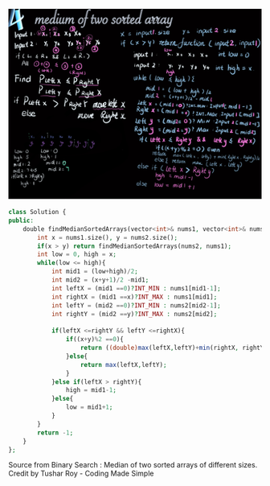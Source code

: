 ![snapshot](4.jpg)
```php
class Solution {
public:
    double findMedianSortedArrays(vector<int>& nums1, vector<int>& nums2) {
        int x = nums1.size(), y = nums2.size();
        if(x > y) return findMedianSortedArrays(nums2, nums1);
        int low = 0, high = x;
        while(low <= high){
            int mid1 = (low+high)/2;
            int mid2 = (x+y+1)/2 -mid1;
            int leftX = (mid1 ==0)?INT_MIN : nums1[mid1-1];
            int rightX = (mid1 ==x)?INT_MAX : nums1[mid1];
            int leftY = (mid2 ==0)?INT_MIN : nums2[mid2-1];
            int rightY = (mid2 ==y)?INT_MAX : nums2[mid2];

            if(leftX <=rightY && leftY <=rightX){
                if((x+y)%2 ==0){
                    return ((double)max(leftX,leftY)+min(rightX, rightY))/2;
                }else{
                    return max(leftX,leftY);
                }
            }else if(leftX > rightY){
                high = mid1-1;
            }else{
                low = mid1+1;
            }
        }
        return -1;
    }
};
```
<p> Source from <a href:"https://www.youtube.com/watch?v=LPFhl65R7ww&t=1055s">Binary Search : Median of two sorted arrays of different sizes.</a>
Credit by <a href:"https://www.youtube.com/channel/UCZLJf_R2sWyUtXSKiKlyvAw">Tushar Roy - Coding Made Simple</a>
